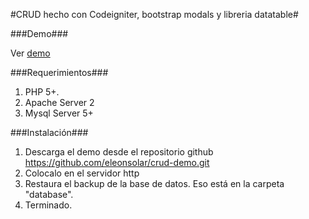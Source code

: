 #CRUD hecho con Codeigniter, bootstrap modals y libreria datatable#

###Demo###

Ver [ demo ]( http://eleonsolar.com/demos/crud )

###Requerimientos###

1. PHP 5+.
2. Apache Server 2
3. Mysql Server 5+

###Instalación###

1. Descarga el demo desde el repositorio github https://github.com/eleonsolar/crud-demo.git
2. Colocalo en el servidor http
3. Restaura el backup de la base de datos. Eso está en la carpeta "database".
4. Terminado.
